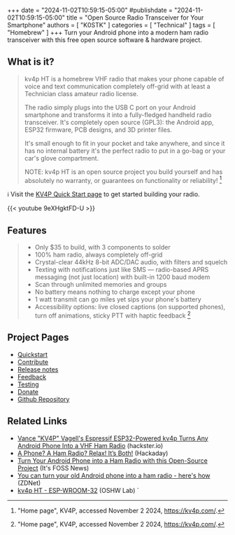 +++
date = "2024-11-02T10:59:15-05:00"
#publishdate = "2024-11-02T10:59:15-05:00"
title = "Open Source Radio Transceiver for Your Smartphone"
authors = [ "K0STK" ]
categories = [ "Technical" ]
tags = [ "Homebrew" ]
+++
Turn your Android phone into a modern ham radio transceiver with this free open
source software &amp; hardware project.
<!--more-->

## What is it?

>kv4p HT is a homebrew VHF radio that makes your phone capable of voice
>and text communication completely off-grid with at least a Technician
>class amateur radio license.
>
>The radio simply plugs into the USB C port on your Android smartphone
>and transforms it into a fully-fledged handheld radio transceiver. It's
>completely open source (GPL3): the Android app, ESP32 firmware, PCB
>designs, and 3D printer files.
>
>It's small enough to fit in your pocket and take anywhere, and since it
>has no internal battery it's the perfect radio to put in a go-bag or
>your car's glove compartment.
>
>NOTE: kv4p HT is an open source project you build yourself and has
>absolutely no warranty, or guarantees on functionality or reliability!
>[^1]

[^1]: "Home page", KV4P, accessed November 2 2024, https://kv4p.com/.

:information_source: Visit the
[KV4P Quick Start page](https://kv4p.com/quick_start.html)
to get started building your radio.

{{< youtube 9eXHgktFD-U >}}

## Features

>* Only $35 to build, with 3 components to solder
>* 100% ham radio, always completely off-grid
>* Crystal-clear 44kHz 8-bit ADC/DAC audio, with filters and squelch
>* Texting with notifications just like SMS — radio-based APRS messaging (not just location) with built-in 1200 baud modem
>* Scan through unlimited memories and groups
>* No battery means nothing to charge except your phone
>* 1 watt transmit can go miles yet sips your phone's battery
>* Accessibility options: live closed captions (on supported phones), turn off animations, sticky PTT with haptic feedback
>[^2]

[^2]: "Home page", KV4P, accessed November 2 2024, https://kv4p.com/.

## Project Pages

* [Quickstart](https://kv4p.com/quick_start.html)
* [Contribute](https://kv4p.com/contribute.html)
* [Release notes](https://kv4p.com/updates.html)
* [Feedback](https://kv4p.com/feedback.html)
* [Testing](https://kv4p.com/testing.html)
* [Donate](https://kv4p.com/donate.html)
* [Github Repository](https://github.com/VanceVagell/kv4p-ht)

## Related Links

* [Vance "KV4P" Vagell's Espressif ESP32-Powered kv4p Turns Any Android Phone Into a VHF Ham Radio](https://www.hackster.io/news/vance-kv4p-vagell-s-espressif-esp32-powered-kv4p-turns-any-android-phone-into-a-vhf-ham-radio-bdaf4b2f34d0) (hackster.io)
* [A Phone? A Ham Radio? Relax! It’s Both!](https://hackaday.com/2024/10/15/a-phone-a-ham-radio-relax-its-both/) (Hackaday)
* [Turn Your Android Phone into a Ham Radio with this Open-Source Project](https://news.itsfoss.com/android-open-source-ham-radio/) (It's FOSS News)
* [You can turn your old Android phone into a ham radio - here's how](https://www.zdnet.com/article/you-can-turn-your-old-android-phone-into-a-ham-radio-heres-how/) (ZDNet)
* [kv4p HT - ESP-WROOM-32](https://oshwlab.com/vvagell/kv4p-ht_copy_copy) (OSHW Lab)
`
